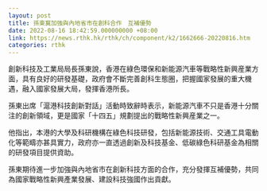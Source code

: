 ```yaml
---
layout: post
title: 孫東冀加強與內地省市在創科合作　互補優勢
date: 2022-08-16 18:42:59.000000000 +08:00
link: https://news.rthk.hk/rthk/ch/component/k2/1662666-20220816.htm
categories: rthk
---
```


創新科技及工業局局長孫東說，香港在綠色環保和新能源汽車等戰略性新興産業方面，具有良好的研發基礎，政府會不斷完善創科生態圈，把握國家發展的重大機遇，融入國家發展大局，發揮香港所長。

孫東出席「滬港科技創新對話」活動時致辭時表示，新能源汽車不只是香港十分關注的創新領域，更是國家「十四五」規劃提出的戰略性新興産業之一。

他指出，本港的大學及科研機構在綠色科技研發，包括新能源技術、交通工具電動化等範疇亦甚具實力，政府亦一直透過創新及科技基金、低碳綠色科研基金為相關的研發項目提供資助。

孫東期待進一步加強與內地省市在創新科技方面的合作，充分發揮互補優勢，共同為國家戰略性新興產業發展、建設科技強國作出貢獻。
